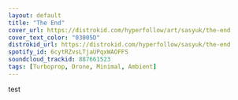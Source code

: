 ```yaml
---
layout: default
title: "The End"
cover_url: https://distrokid.com/hyperfollow/art/sasyuk/the-end
cover_text_color: "03005D"
distrokid_url: https://distrokid.com/hyperfollow/sasyuk/the-end
spotify_id: 6cytRZvsLTjaUPqxWAOFFS
soundcloud_trackid: 887661523
tags: [Turboprop, Drone, Minimal, Ambient]
---
```


test